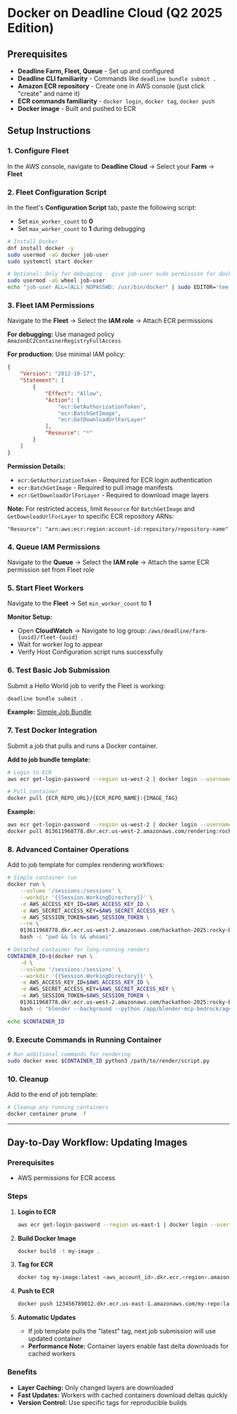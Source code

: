 # Docker on Deadline Cloud (Q2 2025 Edition)

## Prerequisites

- **Deadline Farm, Fleet, Queue** - Set up and configured
- **Deadline CLI familiarity** - Commands like `deadline bundle submit .`
- **Amazon ECR repository** - Create one in AWS console (just click "create" and name it)
- **ECR commands familiarity** - `docker login`, `docker tag`, `docker push`
- **Docker image** - Built and pushed to ECR

## Setup Instructions

### 1. Configure Fleet

In the AWS console, navigate to **Deadline Cloud** → Select your **Farm** → **Fleet**

### 2. Fleet Configuration Script

In the fleet's **Configuration Script** tab, paste the following script:
- Set `min_worker_count` to **0**
- Set `max_worker_count` to **1** during debugging

```bash
# Install Docker
dnf install docker -y
sudo usermod -aG docker job-user
sudo systemctl start docker

# Optional: Only for debugging - give job-user sudo permission for docker
sudo usermod -aG wheel job-user
echo "job-user ALL=(ALL) NOPASSWD: /usr/bin/docker" | sudo EDITOR='tee -a' visudo
```

### 3. Fleet IAM Permissions

Navigate to the **Fleet** → Select the **IAM role** → Attach ECR permissions

**For debugging:** Use managed policy `AmazonEC2ContainerRegistryFullAccess`

**For production:** Use minimal IAM policy:

```json
{
    "Version": "2012-10-17",
    "Statement": [
        {
            "Effect": "Allow",
            "Action": [
                "ecr:GetAuthorizationToken",
                "ecr:BatchGetImage",
                "ecr:GetDownloadUrlForLayer"
            ],
            "Resource": "*"
        }
    ]
}
```

**Permission Details:**
- `ecr:GetAuthorizationToken` - Required for ECR login authentication
- `ecr:BatchGetImage` - Required to pull image manifests
- `ecr:GetDownloadUrlForLayer` - Required to download image layers

**Note:** For restricted access, limit `Resource` for `BatchGetImage` and `GetDownloadUrlForLayer` to specific ECR repository ARNs:
```
"Resource": "arn:aws:ecr:region:account-id:repository/repository-name"
```

### 4. Queue IAM Permissions

Navigate to the **Queue** → Select the **IAM role** → Attach the same ECR permission set from Fleet role

### 5. Start Fleet Workers

Navigate to the **Fleet** → Set `min_worker_count` to **1**

**Monitor Setup:**
- Open **CloudWatch** → Navigate to log group: `/aws/deadline/farm-{uuid}/fleet-{uuid}`
- Wait for worker log to appear
- Verify Host Configuration script runs successfully

### 6. Test Basic Job Submission

Submit a Hello World job to verify the Fleet is working:

```bash
deadline bundle submit .
```

**Example:** [Simple Job Bundle](https://github.com/aws-deadline/deadline-cloud-samples/tree/mainline/job_bundles/simple_job)

### 7. Test Docker Integration

Submit a job that pulls and runs a Docker container.

**Add to job bundle template:**

```bash
# Login to ECR
aws ecr get-login-password --region us-west-2 | docker login --username AWS --password-stdin {ECR_REPO_URL}

# Pull container
docker pull {ECR_REPO_URL}/{ECR_REPO_NAME}:{IMAGE_TAG}
```

**Example:**
```bash
aws ecr get-login-password --region us-west-2 | docker login --username AWS --password-stdin 013611968778.dkr.ecr.us-west-2.amazonaws.com
docker pull 013611968778.dkr.ecr.us-west-2.amazonaws.com/rendering:rocky-blender
```

### 8. Advanced Container Operations

Add to job template for complex rendering workflows:

```bash
# Simple container run
docker run \
    --volume '/sessions:/sessions' \
    --workdir '{{Session.WorkingDirectory}}' \
    -e AWS_ACCESS_KEY_ID=$AWS_ACCESS_KEY_ID \
    -e AWS_SECRET_ACCESS_KEY=$AWS_SECRET_ACCESS_KEY \
    -e AWS_SESSION_TOKEN=$AWS_SESSION_TOKEN \
    --rm \
    013611968778.dkr.ecr.us-west-2.amazonaws.com/hackathon-2025:rocky-blender \
    bash -c "pwd && ls && whoami"

# Detached container for long-running renders
CONTAINER_ID=$(docker run \
    -d \
    --volume '/sessions:/sessions' \
    --workdir '{{Session.WorkingDirectory}}' \
    -e AWS_ACCESS_KEY_ID=$AWS_ACCESS_KEY_ID \
    -e AWS_SECRET_ACCESS_KEY=$AWS_SECRET_ACCESS_KEY \
    -e AWS_SESSION_TOKEN=$AWS_SESSION_TOKEN \
    013611968778.dkr.ecr.us-west-2.amazonaws.com/hackathon-2025:rocky-blender \
    bash -c "blender --background --python /app/blender-mcp-bedrock/agents/addon.py")

echo $CONTAINER_ID
```

### 9. Execute Commands in Running Container

```bash
# Run additional commands for rendering
sudo docker exec $CONTAINER_ID python3 /path/to/render/script.py
```

### 10. Cleanup

Add to the end of job template:

```bash
# Cleanup any running containers
docker container prune -f
```

---

## Day-to-Day Workflow: Updating Images

### Prerequisites
- AWS permissions for ECR access

### Steps

1. **Login to ECR**
   ```bash
   aws ecr get-login-password --region us-east-1 | docker login --username AWS --password-stdin 508726383309.dkr.ecr.us-east-1.amazonaws.com
   ```

2. **Build Docker Image**
   ```bash
   docker build -t my-image .
   ```

3. **Tag for ECR**
   ```bash
   docker tag my-image:latest <aws_account_id>.dkr.ecr.<region>.amazonaws.com/<repository-name>:latest
   ```

4. **Push to ECR**
   ```bash
   docker push 123456789012.dkr.ecr.us-east-1.amazonaws.com/my-repo:latest
   ```

5. **Automatic Updates**
   - If job template pulls the "latest" tag, next job submission will use updated container
   - **Performance Note:** Container layers enable fast delta downloads for cached workers

### Benefits
- **Layer Caching:** Only changed layers are downloaded
- **Fast Updates:** Workers with cached containers download deltas quickly
- **Version Control:** Use specific tags for reproducible builds